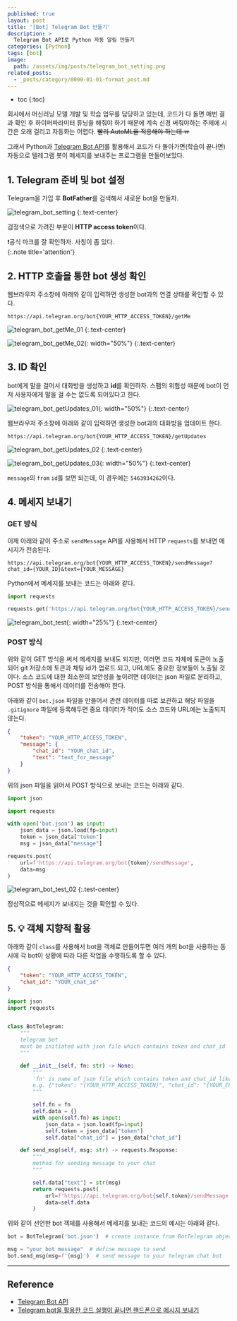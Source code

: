```yaml
---
published: true
layout: post
title: '[Bot] Telegram Bot 만들기'
description: >
  Telegram Bot API로 Python 자동 알림 만들기
categories: [Python]
tags: [bot]
image:
  path: /assets/img/posts/telegram_bot_setting.png
related_posts:
  - _posts/category/0000-01-01-format_post.md
---
```

* toc
{:toc}

회사에서 머신러닝 모델 개발 및 학습 업무를 담당하고 있는데, 코드가 다 돌면 매번 결과 확인 후 하이퍼파라미터 튜닝을 해줘야 하기 때문에 계속 신경 써줘야하는 주제에 시간은 오래 걸리고 자동화는 어렵다. ~~빨리 AutoML을 적용해야 하는데 ㅠ~~  

그래서 Python과 [Telegram Bot API](https://core.telegram.org/bots/api)를 활용해서 코드가 다 돌아가면(학습이 끝나면) 자동으로 텔레그램 봇이 메세지를 보내주는 프로그램을 만들어보았다.  

## 1. Telegram 준비 및 bot 설정

Telegram을 가입 후 **BotFather**를 검색해서 새로운 bot을 만들자.  

![telegram_bot_setting](/assets/img/posts/telegram_bot_setting.png)
{:.text-center}

검정색으로 가려진 부분이 **HTTP access token**이다.  

❗공식 마크를 잘 확인하자. 사칭이 좀 있다.  
{:.note title='attention'}

## 2. HTTP 호출을 통한 bot 생성 확인

웹브라우저 주소창에 아래와 같이 입력하면 생성한 bot과의 연결 상태를 확인할 수 있다.  

```
https://api.telegram.org/bot{YOUR_HTTP_ACCESS_TOKEN}/getMe
```

![telegram_bot_getMe_01](/assets/img/posts/telegram_bot_getMe_01.png)
{:.text-center}

![telegram_bot_getMe_02](/assets/img/posts/telegram_bot_getMe_02.png){: width="50%"}
{:.text-center}

## 3. ID 확인

bot에게 말을 걸어서 대화방을 생성하고 **id**를 확인하자. 스팸의 위험성 때문에 bot이 먼저 사용자에게 말을 걸 수는 없도록 되어있다고 한다.  

![telegram_bot_getUpdates_01](/assets/img/posts/telegram_bot_getUpdates_01.png){: width="50%"}
{:.text-center}

웹브라우저 주소창에 아래와 같이 입력하면 생성한 bot과의 대화방을 업데이트 한다.  

```
https://api.telegram.org/bot{YOUR_HTTP_ACCESS_TOKEN}/getUpdates
```

![telegram_bot_getUpdates_02](/assets/img/posts/telegram_bot_getUpdates_02.png)
{:.text-center}

![telegram_bot_getUpdates_03](/assets/img/posts/telegram_bot_getUpdates_03.png){: width="50%"}
{:.text-center}

`message`의 `from` `id`를 보면 되는데, 이 경우에는 `5463934262`이다.  

## 4. 메세지 보내기

### GET 방식

이제 아래와 같이 주소로 `sendMessage` API를 사용해서 HTTP `requests`를 보내면 메시지가 전송된다.  

```
https://api.telegram.org/bot{YOUR_HTTP_ACCESS_TOKEN}/sendMessage?chat_id={YOUR_ID}&text={YOUR_MESSAGE}
```

Python에서 메세지를 보내는 코드는 아래와 같다.  

```python
import requests

requests.get('https://api.telegram.org/bot{YOUR_HTTP_ACCESS_TOKEN}/sendMessage?chat_id=5463934262&text=Code Finished')
```

![telegram_bot_test](/assets/img/posts/telegram_bot_test.png){: width="25%"}
{:.text-center}

### POST 방식

위와 같이 GET 방식을 써서 메세지를 보내도 되지만, 이러면 코드 자체에 토큰이 노출되어 git 저장소에 토큰과 채팅 id가 업로드 되고, URL에도 중요한 정보들이 노출될 것이다. 소스 코드에 대한 최소한의 보안성을 높이려면 데이터는 json 파일로 분리하고, POST 방식을 통해서 데이터를 전송해야 한다.  

아래와 같이 `bot.json` 파일을 만들어서 관련 데이터를 따로 보관하고 해당 파일을 `.gitignore` 파일에 등록해두면 중요 데이터가 적어도 소스 코드와 URL에는 노출되지 않는다.  

```json
{
    "token": "YOUR_HTTP_ACCESS_TOKEN",
    "message": {
        "chat_id": "YOUR_chat_id",
        "text": "text_for_message"
    }
}
```

위의 json 파일을 읽어서 POST 방식으로 보내는 코드는 아래와 같다.  

```python
import json

import requests

with open('bot.json') as input:
    json_data = json.load(fp=input)
    token = json_data["token"]
    msg = json_data["message"]

requests.post(
    url=f'https://api.telegram.org/bot{token}/sendMessage',
    data=msg
)
```

![telegram_bot_test_02](/assets/img/posts/telegram_bot_test_02.png)
{:.test-center}

정상적으로 메세지가 보내지는 것을 확인할 수 있다.  

## 5. 💡 객체 지향적 활용

아래와 같이 `class`를 사용해서 bot을 객체로 만들어두면 여러 개의 bot을 사용하는 동시에 각 bot이 상황에 따라 다른 작업을 수행하도록 할 수 있다.  

```json
{
    "token": "YOUR_HTTP_ACCESS_TOKEN",
    "chat_id": "YOUR_chat_id"
}
```
```python
import json
import requests


class BotTelegram:
    """
    telegram bot
    must be initiated with json file which contains token and chat_id
    """

    def __init__(self, fn: str) -> None:
        """
        'fn' is name of json file which contains token and chat_id like below
        e.g. {"token": "{YOUR_HTTP_ACCESS_TOKEN}", "chat_id": "{YOUR_CHAT_ID}"}
        """

        self.fn = fn
        self.data = {}
        with open(self.fn) as input:
            json_data = json.load(fp=input)
            self.token = json_data["token"]
            self.data["chat_id"] = json_data["chat_id"]

    def send_msg(self, msg: str) -> requests.Response:
        """
        method for sending message to your chat
        """

        self.data["text"] = str(msg)
        return requests.post(
            url=f'https://api.telegram.org/bot{self.token}/sendMessage',
            data=self.data
        )
```

위와 같이 선언한 bot 객체를 사용해서 메세지를 보내는 코드의 예시는 아래와 같다.  

```python
bot = BotTelegram('bot.json')  # create instance from BotTelegram object

msg = "your bot message"  # define message to send
bot.send_msg(msg=f'{msg}')  # send message to your telegram chat bot
```

---
## Reference
- [Telegram Bot API](https://core.telegram.org/bots/api)
- [Telegram bot을 활용한 코드 실행이 끝나면 핸드폰으로 메시지 보내기](https://blog.knowblesse.com/43?category=733209)